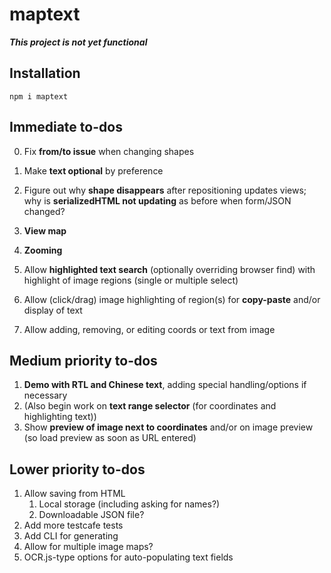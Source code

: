 # maptext

***This project is not yet functional***

## Installation

```
npm i maptext
```

## Immediate to-dos

0. Fix **from/to issue** when changing shapes
0. Make **text optional** by preference
0. Figure out why **shape disappears** after repositioning updates views;
    why is **serializedHTML not updating** as before when form/JSON changed?

0. **View map**
0. **Zooming**

1. Allow **highlighted text search** (optionally overriding browser
    find) with highlight of image regions (single or multiple select)
2. Allow (click/drag) image highlighting of region(s)
    for **copy-paste** and/or display of text
3. Allow adding, removing, or editing coords or text from image

## Medium priority to-dos

1. **Demo with RTL and Chinese text**, adding special
    handling/options if necessary
2. (Also begin work on **text range selector** (for coordinates and
    highlighting text))
3. Show **preview of image next to coordinates** and/or on image
    preview (so load preview as soon as URL entered)

## Lower priority to-dos

1. Allow saving from HTML
    1. Local storage (including asking for names?)
    2. Downloadable JSON file?
2. Add more testcafe tests
3. Add CLI for generating
4. Allow for multiple image maps?
5. OCR.js-type options for auto-populating text fields

